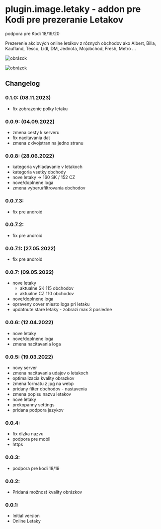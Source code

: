# plugin.image.letaky - addon pre Kodi pre prezeranie Letakov

podpora pre Kodi 18/19/20

Prezerenie akciových online letákov z rôznych obchodov ako Albert, Billa, Kaufland, Tesco, Lidl, DM, Jednota, Mojobchod, Fresh, Metro ...

![obrázok](https://github.com/jastrab/plugin.image.letaky/assets/6190406/5fa8201f-f4ec-4c78-89a4-05b2f3fc9154)

![obrázok](https://github.com/jastrab/plugin.image.letaky/assets/6190406/e59d8ecc-df79-471a-a3a8-4a84133bbc89)


## Changelog

### 0.1.0: (08.11.2023)
- fix zobrazenie polky letaku

### 0.0.9: (04.09.2022)
- zmena cesty k serveru
- fix nacitavania dat
- zmena z dvojstran na jedno stranu

### 0.0.8: (28.06.2022)
- kategoria vyhladavanie v letakoch
- kategoria vsetky obchody
- nove letaky -> 160 SK / 152 CZ
- nove/doplnene loga
- zmena vyberu/filtrovania obchodov

### 0.0.7.3:
- fix pre android
### 0.0.7.2:
- fix pre android
### 0.0.7.1: (27.05.2022)
- fix pre android

### 0.0.7: (09.05.2022)
- nove letaky 
   - aktualne SK 115 obchodov
   - aktualne CZ 110 obchodov
- nove/doplnene loga
- opraveny cover miesto loga pri letaku
- updatnute stare letaky - zobrazi max 3 posledne 

### 0.0.6: (12.04.2022)
- nove letaky
- nove/doplnene loga
- zmena nacitavania loga

### 0.0.5: (19.03.2022)
- novy server
- zmena nacitavania udajov o letakoch
- optimalizacia kvality obrazkov
- zmena formatu z jpg na webp
- pridany filter obchodov - nastavenia
- zmena popisu nazvu letakov
- nove letaky
- prekopanny settings 
- pridana podpora jazykov

### 0.0.4:
- fix dlzka nazvu
- podpora pre mobil
- https

### 0.0.3:
- podpora pre kodi 18/19

### 0.0.2:
- Pridaná možnosť kvality obrázkov

### 0.0.1:
- Initial version
- Online Letaky
